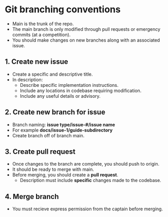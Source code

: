 # Git branching conventions

* Main is the trunk of the repo.
* The main branch is only modified through pull requests or emergency commits (at a competition).
* You should make changes on new branches along with an associated issue.

## 1. Create new issue

* Create a specific and descriptive title.
* In description:
  * Describe specific implementation instructions.
  * Include any locations in codebase requiring modification.
  * Include any useful details or advisory.

## 2. Create new branch for issue

* Branch naming: **issue type/issue-#/issue name**
* For example **docs/issue-1/guide-subdirectory**
* Create branch off of branch main.

## 3. Create pull request

* Once changes to the branch are complete, you should push to origin.
* It should be ready to merge with main.
* Before merging, you should create a **pull request**.
  * Description must include **specific** changes made to the codebase.

## 4. Merge branch

* You must recieve express permission from the captain before merging.
